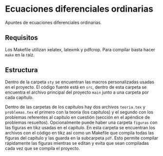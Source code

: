 # Ecuaciones diferenciales ordinarias

Apuntes de ecuaciones diferenciales ordinarias.

## Requisitos

Los Makefile utilizan xelatex, latexmk y pdfcrop. Para compilar basta hacer
`make` en la raíz.

## Estructura

Dentro de la carpeta `sty` se encuentran las macros personalizadas usadas en el
proyecto. El código fuente está en `src`, dentro de esta carpeta se encuentra el
archivo principal del proyecto `main` junto a una carpeta por cada capítulo.

Dentro de las carpetas de los capítulos hay dos archivos `teoria.tex` y
`problemas.tex` el primero con la teoría (los capítulos) y el segundo con los 
problemas referentes al capítulo en cuestión (sección en el apéndice de 
problemas resueltos). Opcionalmente puede haber una carpeta `figuras` con las 
figuras en tikz usadas en el capítulo. En esta carpeta se encuentran los
archivos con el código en tikz así como un Makefile que compila todas las
figuras del capítulo y las guarda en la subcarpeta `pdf`. Esto permite compilar
rápidamente las figuras mientras se editan y evita que sean compiladas cada vez
que se compila el proyecto.
